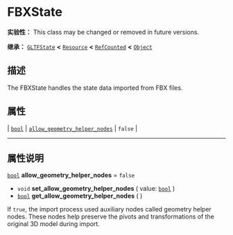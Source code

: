 <!-- ⚠ 请勿编辑本文件 ⚠ -->
<!-- 本文档使用脚本从 WeDot 引擎源码仓库生成。 -->
<!-- 生成脚本：https://github.com/WeDot-Engine/WeDot/tree/4.3/doc/tools/make_md.py； -->
<!-- 原文件：https://github.com/WeDot-Engine/WeDot/tree/4.3/modules/fbx/doc_classes/FBXState.xml。 -->

<div id="_class_fbxstate"></div>

# FBXState

**实验性：** This class may be changed or removed in future versions.

**继承：** [`GLTFState`](class_gltfstate.md) **<** [`Resource`](class_resource.md) **<** [`RefCounted`](class_refcounted.md) **<** [`Object`](class_object.md)

## 描述

The FBXState handles the state data imported from FBX files.

## 属性

| [`bool`](class_bool.md) | [`allow_geometry_helper_nodes`](#class_fbxstate_property_allow_geometry_helper_nodes) | ``false`` |

<!-- rst-class:: classref-section-separator -->

---

## 属性说明

<div id="_class_fbxstate_property_allow_geometry_helper_nodes"></div>

[`bool`](class_bool.md) **allow_geometry_helper_nodes** = ``false`` <div id="class_fbxstate_property_allow_geometry_helper_nodes"></div>

- `void` **set_allow_geometry_helper_nodes** ( value: [`bool`](class_bool.md) )
- [`bool`](class_bool.md) **get_allow_geometry_helper_nodes** ( )

If `true`, the import process used auxiliary nodes called geometry helper nodes. These nodes help preserve the pivots and transformations of the original 3D model during import.

[^virtual]: 本方法通常需要用户覆盖才能生效。
[^const]: 本方法无副作用，不会修改该实例的任何成员变量。
[^vararg]: 本方法除了能接受在此处描述的参数外，还能够继续接受任意数量的参数。
[^constructor]: 本方法用于构造某个类型。
[^static]: 调用本方法无需实例，可直接使用类名进行调用。
[^operator]: 本方法描述的是使用本类型作为左操作数的有效运算符。
[^bitfield]: 这个值是由下列位标志构成位掩码的整数。
[^void]: 无返回值。

